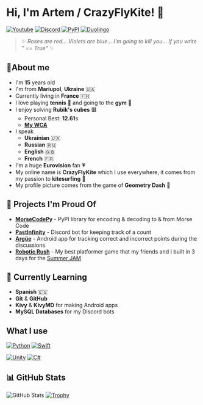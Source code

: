 # Hi, I'm Artem / CrazyFlyKite! 👋

[![Youtube](https://img.shields.io/badge/YouTube-FF0000?style=for-the-badge&logo=youtube&logoColor=white)](https://www.youtube.com/@CrazyFlyKite)
[![Discord](https://img.shields.io/badge/Discord-7289DA?style=for-the-badge&logo=discord&logoColor=white)](https://discord.com/users/873920068571000833)
[![PyPI](https://img.shields.io/badge/PyPI-blue?style=for-the-badge&logo=pypi&logoColor=yellow)](https://pypi.org/user/CrazyFlyKite)
[![Duolingo](https://img.shields.io/badge/Duolingo-58CC02?style=for-the-badge&logo=duolingo&logoColor=white)](https://www.duolingo.com/profile/crazyflykite)

> ✨ *Roses are red… Violets are blue… I'm going to kill you… If you write " == True"* ✨

## 🙋About me

- I'm **15** years old
- I'm from **Mariupol**, **Ukraine** 🇺🇦
- Currently living in **France** 🇫🇷
- I love playing **tennis** 🎾 and going to the **gym** 💪
- I enjoy solving **Rubik's cubes** 🟥
	- Personal Best: **12.61**s
	- **[My WCA](https://www.worldcubeassociation.org/persons/2023KARP01)**
- I speak 
  - **Ukrainian** 🇺🇦
  - **Russian** 🇷🇺
  - **English** 🇬🇧
  - **French** 🇫🇷
- I'm a huge **Eurovision** fan 💗
- My online name is **CrazyFlyKite** which I use everywhere, it comes from my passion to **kitesurfing** 🌊
- My profile picture comes from the game of **Geometry Dash** 🧊

## 🚀 Projects I'm Proud Of

- **[MorseCodePy](https://github.com/CrazyFlyKite/MorseCodePy)** - PyPI library for encoding & decoding to & from Morse
  Code
- **[PastInfinity](https://github.com/CrazyFlyKite/PastInfinity)** - Discord bot for keeping track of a count
- **[Argüe](https://github.com/CrazyFlyKite/Argue)** - Android app for tracking correct and incorrect points during the
  discussions
- **[Robotic Rush](https://github.com/CrazyFlyKite/Robotic-Rush)** - My best platformer game that my friends and I built
  in 3 days for the [Summer JAM](https://itch.io/jam/summer-jam-by-logfaer-and-lokich)

## 🌱 Currently Learning

- **Spanish** 🇪🇸
- **Git** & **GitHub**
- **Kivy** & **KivyMD** for making Android apps
- **MySQL Databases** for my Discord bots

## What I use

[![Python](https://img.shields.io/badge/Python-blue?style=for-the-badge&logo=python&logoColor=yellow)](https://www.python.org)
[![Swift](https://img.shields.io/badge/Swift-F05138?style=for-the-badge&logo=swift&logoColor=white)](https://developer.apple.com/swift)

[![Unity](https://img.shields.io/badge/Unity-000000?style=for-the-badge&logo=unity&logoColor=white)](https://unity.com)
[![C#](https://img.shields.io/badge/C%23-512BD4?style=for-the-badge)](https://dotnet.microsoft.com)

## 📊 GitHub Stats

![GitHub Stats](https://github-readme-stats.vercel.app/api?username=CrazyFlyKite&show_icons=true&theme=tokyonight)
[![Trophy](https://github-profile-trophy.vercel.app/?username=CrazyFlyKite&theme=tokyonight&row=1&column=6)](https://github.com/ryo-ma/github-profile-trophy)
